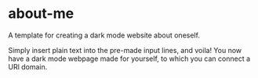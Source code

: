 # about-me
A template for creating a dark mode website about oneself.

Simply insert plain text into the pre-made input lines, and voila! You now have a dark mode webpage made for yourself, to which you can connect a URl domain.
